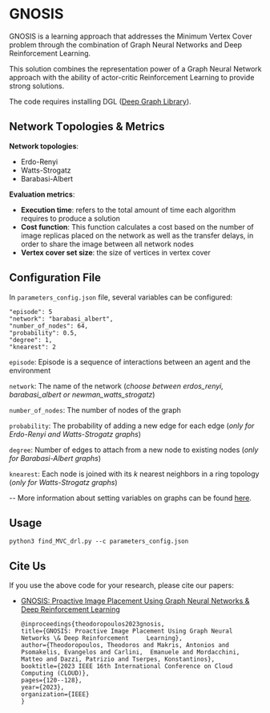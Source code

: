# GNOSIS   

GNOSIS is a learning approach that addresses the Minimum Vertex Cover problem through the combination of Graph Neural Networks and Deep Reinforcement Learning.

This solution combines the representation power of a Graph Neural Network approach with the ability of actor-critic Reinforcement Learning to provide strong solutions.

The code requires installing DGL ([Deep Graph Library](https://www.dgl.ai/)).   

  ## Network Τopologies & Metrics
  
  **Network topologies**:

 - Erdo-Renyi
 - Watts-Strogatz
 - Barabasi-Albert

**Evaluation metrics**:

- **Execution time**: refers to the total amount of time each algorithm requires to produce a solution
-  **Cost function**: This function calculates a cost based on the number of image replicas placed on the network as well as the transfer delays, in order to share the image between all network nodes
- **Vertex cover set size**: the size of vertices in vertex cover

## Configuration File

In `parameters_config.json` file, several variables can be configured:

    "episode": 5
    "network": "barabasi_albert",  
    "number_of_nodes": 64,  
    "probability": 0.5,  
    "degree": 1,  
    "knearest": 2  

`episode`: Episode is a sequence of interactions between an agent and the environment 

`network`: The name of the network (*choose between erdos_renyi, barabasi_albert or newman_watts_strogatz*)

`number_of_nodes`: The number of nodes of the graph

`probability`: The probability of adding a new edge for each edge (*only for Erdo-Renyi and Watts-Strogatz graphs*)

`degree`: Number of edges to attach from a new node to existing nodes (*only for Barabasi-Albert graphs*)

`knearest`: Each node is joined with its $k$ nearest neighbors in a ring topology (*only for Watts-Strogatz graphs*)

--
More information about setting variables on graphs can be found [here](https://networkx.org/documentation/stable/reference/generated/networkx.generators.random_graphs.newman_watts_strogatz_graph.html). 

## Usage  

```python3 find_MVC_drl.py --c parameters_config.json```  

## Cite Us

If you use the above code for your research, please cite our papers:

- [GNOSIS: Proactive Image Placement Using Graph Neural Networks & Deep Reinforcement Learning](https://ieeexplore.ieee.org/abstract/document/10255001?casa_token=oZPfryvDE1QAAAAA:G6QgrFGGSIt-JDOp0b6ZCs7MAQYNu_V5Kv99Q0yxSUzyXOTkV_x-11AE9J3Fg_qWT2bXVrQS)
       
      @inproceedings{theodoropoulos2023gnosis,
      title={GNOSIS: Proactive Image Placement Using Graph Neural Networks \& Deep Reinforcement     Learning},
      author={Theodoropoulos, Theodoros and Makris, Antonios and Psomakelis, Evangelos and Carlini,  Emanuele and Mordacchini, Matteo and Dazzi, Patrizio and Tserpes, Konstantinos},
      booktitle={2023 IEEE 16th International Conference on Cloud Computing (CLOUD)},
      pages={120--128},
      year={2023},
      organization={IEEE}
      } 